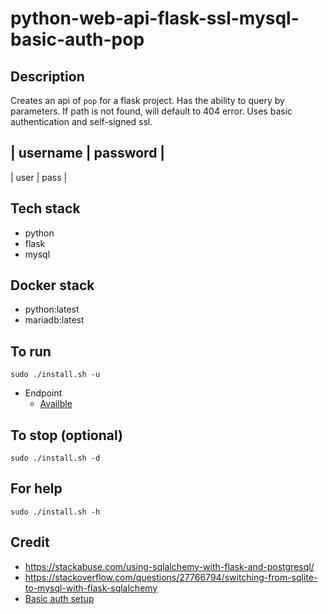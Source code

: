 # python-web-api-flask-ssl-mysql-basic-auth-pop

## Description
Creates an api of `pop` for a flask project.
Has the ability to query by parameters.
If path is not found, will default to 404 error.
Uses basic authentication and self-signed ssl.

| username | password |
-----------------------
| user | pass |

## Tech stack
- python
- flask
- mysql

## Docker stack
- python:latest
- mariadb:latest

## To run
`sudo ./install.sh -u`
- Endpoint
  - [Availble](https://localhost/pop)

## To stop (optional)
`sudo ./install.sh -d`

## For help
`sudo ./install.sh -h`

## Credit
- https://stackabuse.com/using-sqlalchemy-with-flask-and-postgresql/
- https://stackoverflow.com/questions/27766794/switching-from-sqlite-to-mysql-with-flask-sqlalchemy
- [Basic auth setup](https://medium.com/tek-society/how-to-secure-your-python-flask-routes-with-basic-auth-in-5-minutes-6e3cea1448a4)
